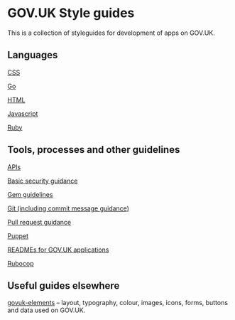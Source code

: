 # GOV.UK Style guides

This is a collection of styleguides for development of apps on GOV.UK.

## Languages

[CSS][css]

[Go][go]

[HTML][html]

[Javascript][js]

[Ruby][rb]

## Tools, processes and other guidelines

[APIs][api]

[Basic security guidance][security]

[Gem guidelines][gem]

[Git (including commit message guidance)][git]

[Pull request guidance][pr]

[Puppet][pp]

[READMEs for GOV.UK applications][readme]

[Rubocop][rubocop]

## Useful guides elsewhere

[govuk-elements][govuk-elements] – layout, typography, colour, images, icons, forms, buttons and data used on GOV.UK.

[api]: api.md
[css]: css.md
[gem]: rubygems.md
[git]: git.md
[go]: go.md
[govuk-elements]: http://govuk-elements.herokuapp.com/
[html]: html.md
[js]: js.md
[pp]: puppet.md
[pr]: pull-requests.md
[rb]: ruby.md
[readme]: use-of-READMEs.md
[rubocop]: using-rubocop.md
[security]: basic-security.md
